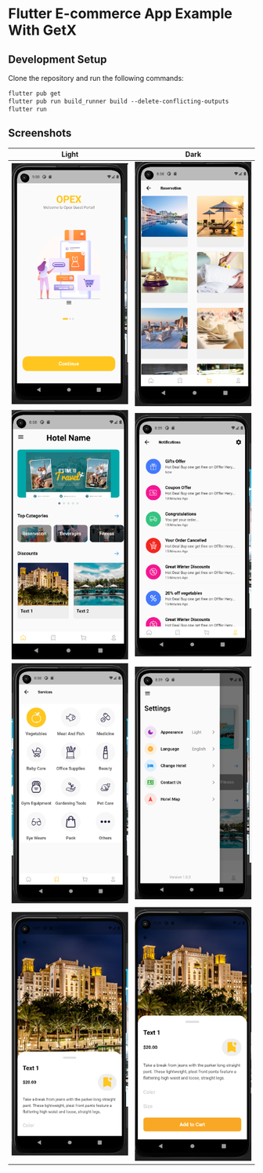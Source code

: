 # Flutter E-commerce App Example With GetX

## Development Setup
Clone the repository and run the following commands:
```
flutter pub get
flutter pub run build_runner build --delete-conflicting-outputs
flutter run
```

## Screenshots

Light | Dark |
|---|---|
| <img src="assets/images/ss0.PNG" width="400px" /> | <img src="assets/images/ss3.PNG" width="400px" /> |
| <img src="assets/images/ss1.PNG" width="400px" /> | <img src="assets/images/ss4.PNG" width="400px" /> |
| <img src="assets/images/ss2.PNG" width="400px" /> | <img src="assets/images/ss5.PNG" width="400px" /> |
| <img src="assets/images/ss6.PNG" width="400px" /> | <img src="assets/images/ss7.PNG" width="400px" /> |

